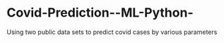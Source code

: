 # Covid-Prediction--ML-Python-
Using two public data sets to predict covid cases by various parameters
